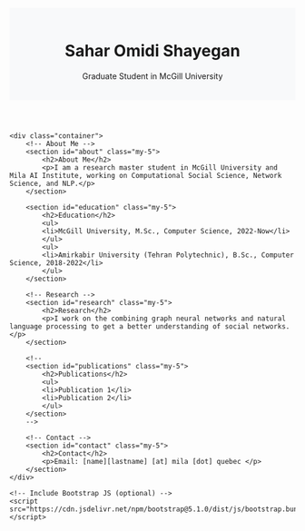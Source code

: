 <!-- <!DOCTYPE html> -->
<html lang="en">

<head>
  <meta charset="UTF-8">
  <meta name="viewport" content="width=device-width, initial-scale=1.0">
  <title>Sahar Omidi Shayegan - Resume</title>
  <!-- Include Bootstrap CSS -->
  <link href="https://cdn.jsdelivr.net/npm/bootstrap@5.1.0/dist/css/bootstrap.min.css" rel="stylesheet">

  <style>
    /* Additional styling */
    body {
      padding-top: 20px;
    }

    header {
      background: #f8f9fa;
      padding: 20px 0;
      text-align: center;
    }
  </style>
</head>

<body>
    <header>
        <h1>Sahar Omidi Shayegan</h1>
        <p>Graduate Student in McGill University</p>
    </header>

    <div class="container">
        <!-- About Me -->
        <section id="about" class="my-5">
            <h2>About Me</h2>
            <p>I am a research master student in McGill University and Mila AI Institute, working on Computational Social Science, Network Science, and NLP.</p>
        </section>

        <section id="education" class="my-5">
            <h2>Education</h2>
            <ul>
            <li>McGill University, M.Sc., Computer Science, 2022-Now</li>
            </ul>
            <ul>
            <li>Amirkabir University (Tehran Polytechnic), B.Sc., Computer Science, 2018-2022</li>
            </ul>
        </section>

        <!-- Research -->
        <section id="research" class="my-5">
            <h2>Research</h2>
            <p>I work on the combining graph neural networks and natural language processing to get a better understanding of social networks.</p>
        </section>

        <!--
        <section id="publications" class="my-5">
            <h2>Publications</h2>
            <ul>
            <li>Publication 1</li>
            <li>Publication 2</li>
            </ul>
        </section>
        -->

        <!-- Contact -->
        <section id="contact" class="my-5">
            <h2>Contact</h2>
            <p>Email: [name][lastname] [at] mila [dot] quebec </p>
        </section>
    </div>

    <!-- Include Bootstrap JS (optional) -->
    <script src="https://cdn.jsdelivr.net/npm/bootstrap@5.1.0/dist/js/bootstrap.bundle.min.js"></script>
</body>

</html>
